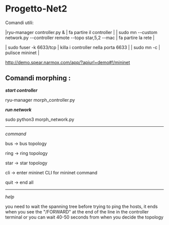 # Progetto-Net2

Comandi utili:


|ryu-manager controller.py & | fa partire il controller |
| sudo mn --custom network.py --controller remote --topo star,5,2 --mac | fa partire la rete |

| sudo fuser -k 6633/tcp | killa i controller nella porta 6633 |
| sudo mn -c | pulisce mininet |

http://demo.spear.narmox.com/app/?apiurl=demo#!/mininet





## Comandi morphing :

***start controller***

ryu-manager morph_controller.py

***run network***

sudo python3 morph_network.py
 
_______________

*command*

bus -> bus topology

ring -> ring topology

star -> star topology

cli -> enter mininet CLI for mininet command

quit -> end all

_______________
*help*

you need to wait the spanning tree before trying to ping the hosts, it ends when you see the "/FORWARD" at the end of the line in the controller terminal or you can wait 40-50 seconds from when you decide the topology


